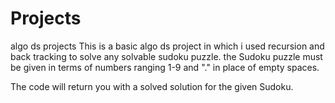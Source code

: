 # Projects
algo ds projects
This is a basic algo ds project in which i used recursion and back tracking to solve any solvable sudoku puzzle.
the Sudoku puzzle must be given in terms of numbers ranging 1-9 and "." in place of empty spaces.

The code will return you with a solved solution for the given Sudoku.
